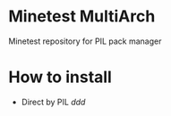 # Minetest MultiArch
Minetest repository for PIL pack manager
# How to install
* Direct by PIL
$ddd$


